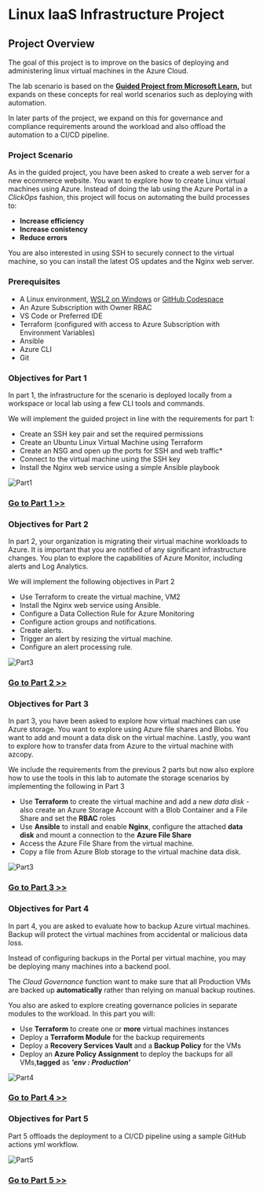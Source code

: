# Linux IaaS Infrastructure Project

## Project Overview
The goal of this project is to improve on the basics of deploying and administering linux virtual machines in the Azure Cloud.

The lab scenario is based on the **[Guided Project from Microsoft Learn](https://learn.microsoft.com/en-gb/training/modules/guided-project-deploy-administer-linux-virtual-machines-azure/),** but expands on these concepts for real world scenarios such as deploying with automation. 

In later parts of the project, we expand on this for governance and compliance requirements around the workload and also offload the automation to a CI/CD pipeline. 

### Project Scenario
As in the guided project, you have been asked to create a web server for a new ecommerce website. You want to explore how to create Linux virtual machines using Azure. Instead of doing the lab using the Azure Portal in a _ClickOps_ fashion, this project will focus on automating the build processes to:

- **Increase efficiency**
- **Increase conistency**
- **Reduce errors**

You are also interested in using SSH to securely connect to the virtual machine, so you can install the latest OS updates and the Nginx web server.

### Prerequisites

- A Linux environment, [WSL2 on Windows](https://learn.microsoft.com/en-us/windows/wsl/install) or [GitHub Codespace](https://marketplace.visualstudio.com/items?itemName=GitHub.codespaces#:~:text=GitHub%20Codespaces%20provides%20cloud-hosted%20development%20environments%20for%20any,Code%20or%20a%20browser-based%20editor%20that%27s%20accessible%20anywhere.)
- An Azure Subscription with Owner RBAC
- VS Code or Preferred IDE
- Terraform (configured with access to Azure Subscription with Environment Variables)
- Ansible
- Azure CLI
- Git

### Objectives for Part 1

In part 1, the infrastructure for the scenario is deployed locally from a workspace or local lab using a few CLI tools and commands.

We will implement the guided project in line with the requirements for part 1:

- Create an SSH key pair and set the required permissions
- Create an Ubuntu Linux Virtual Machine using Terraform
- Create an NSG and open up the ports for SSH and web traffic*
- Connect to the virtual machine using the SSH key
- Install the Nginx web service using a simple Ansible playbook

![Part1](./images/lab01.png)
### **[Go to Part 1 >>](./infra/part1/Part1.md)**

### Objectives for Part 2

In part 2, your organization is migrating their virtual machine workloads to Azure. It is important that you are notified of any significant infrastructure changes. You plan to explore the capabilities of Azure Monitor, including alerts and Log Analytics.

We will implement the following objectives in Part 2
- Use Terraform to create the virtual machine, VM2
- Install the Nginx web service using Ansible.
- Configure a Data Collection Rule for Azure Monitoring
- Configure action groups and notifications.
- Create alerts.
- Trigger an alert by resizing the virtual machine.
- Configure an alert processing rule.

![Part3](./images/lab02.png)
### **[Go to Part 2 >>](./infra/part2/Part2.md)**

### Objectives for Part 3

In part 3, you have been asked to explore how virtual machines can use Azure storage. You want to explore using Azure file shares and Blobs. You want to add and mount a data disk on the virtual machine. Lastly, you want to explore how to transfer data from Azure to the virtual machine with azcopy.

We include the requirements from the previous 2 parts but now also explore how to use the tools in this lab to automate the storage scenarios by implementing the following in Part 3

- Use **Terraform** to create the virtual machine and add a new _data disk_ - also create an Azure Storage Account with a Blob Container and a File Share  and set the **RBAC** roles
- Use **Ansible** to install and enable **Nginx**, configure the attached **data disk** and mount a connection to the **Azure File Share**
- Access the Azure File Share from the virtual machine.
- Copy a file from Azure Blob storage to the virtual machine data disk.

![Part3](./images/lab03.png)
### **[Go to Part 3 >>](./infra/part3/Part3.md)**

### Objectives for Part 4

In part 4, you are asked to evaluate how to backup Azure virtual machines. Backup will protect the virtual machines from accidental or malicious data loss.

Instead of configuring backups in the Portal per virtual machine, you may be deploying many machines into a backend pool. 

The _Cloud Governance_ function want to make sure that all Production VMs are backed up **automatically** rather than relying on manual backup routines.

You also are asked to explore creating governance policies in separate modules to the workload. In this part you will:

- Use **Terraform** to create one or **more** virtual machines instances
- Deploy a **Terraform Module** for the backup requirements
- Deploy a **Recovery Services Vault** and a **Backup Policy** for the VMs
- Deploy an **Azure Policy Assignment** to deploy the backups for all VMs,**tagged** as _**'env : Production'**_

![Part4](./images/lab04.png)
### **[Go to Part 4 >>](./infra/part4/Part4.md)**

### Objectives for Part 5

Part 5 offloads the deployment to a CI/CD pipeline using a sample GitHub actions yml workflow.

![Part5](./images/diagram.jpg)
### **[Go to Part 5 >>](./infra/part5/Part5.md)**